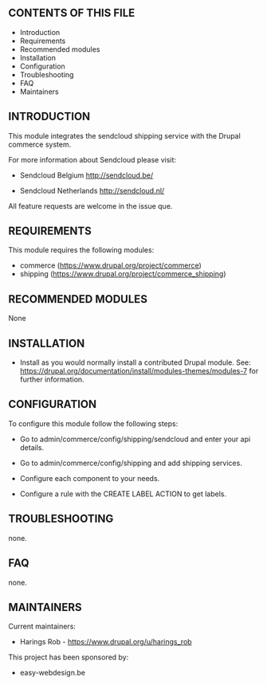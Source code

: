CONTENTS OF THIS FILE
---------------------
   
 * Introduction
 * Requirements
 * Recommended modules
 * Installation
 * Configuration
 * Troubleshooting
 * FAQ
 * Maintainers

INTRODUCTION
------------

This module integrates the sendcloud shipping service with the Drupal commerce
system.

For more information about Sendcloud please visit:

 * Sendcloud Belgium
   http://sendcloud.be/

 * Sendcloud Netherlands
   http://sendcloud.nl/
   

All feature requests are welcome in the issue que.

REQUIREMENTS
------------
This module requires the following modules:
 * commerce (https://www.drupal.org/project/commerce)
 * shipping (https://www.drupal.org/project/commerce_shipping)

RECOMMENDED MODULES
-------------------
None

INSTALLATION
------------
 * Install as you would normally install a contributed Drupal module. See:
   https://drupal.org/documentation/install/modules-themes/modules-7
   for further information.

CONFIGURATION
-------------
To configure this module follow the following steps:

 * Go to admin/commerce/config/shipping/sendcloud and enter your api details.

 * Go to admin/commerce/config/shipping and add shipping services.

 * Configure each component to your needs.

 * Configure a rule with the CREATE LABEL ACTION to get labels.

TROUBLESHOOTING
---------------
none.

FAQ
---
none.

MAINTAINERS
-----------
Current maintainers:
 * Harings Rob - https://www.drupal.org/u/harings_rob

This project has been sponsored by:
 * easy-webdesign.be
